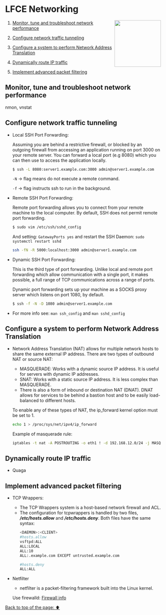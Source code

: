 # LFCE Networking

<img src="https://image.flaticon.com/icons/png/512/36/36181.png" width="150" align="right"/></a>

1. [Monitor, tune and troubleshoot network performance](https://github.com/StenlyTU/LFCE-official/blob/main/stuff/LFCE_Networking.md#monitor,-tune-and-troubleshoot-network-performance)

2. [Configure network traffic tunneling](https://github.com/StenlyTU/LFCE-official/blob/main/stuff/LFCE_Networking.md#configure-network-traffic-tunneling)

3. [Configure a system to perform Network Address Translation](https://github.com/StenlyTU/LFCE-official/blob/main/stuff/LFCE_Networking.md#Configure-a-system-to-perform-Network-Address-Translation)

4. [Dynamically route IP traffic](https://github.com/StenlyTU/LFCE-official/blob/main/stuff/LFCE_Networking.md#Dynamically-route-IP-traffic)

5. [Implement advanced packet filtering](https://github.com/StenlyTU/LFCE-official/blob/main/stuff/LFCE_Networking.md#Implement-advanced-packet-filtering)


## Monitor, tune and troubleshoot network performance

nmon, vnstat

## Configure network traffic tunneling

- Local SSH Port Forwarding:

    Assuming you are behind a restrictive firewall, or blocked by an outgoing firewall from accessing an application running on port 3000 on your remote server. You can forward a local port (e.g 8080) which you can then use to access the application locally.

    ```bash
    $ ssh -L 8080:server1.example.com:3000 admin@server1.example.com
    ```
    `-N` -> flag means do not execute a remote command.

    `-f` -> flag instructs ssh to run in the background.

- Remote SSH Port Forwarding:

    Remote port forwarding allows you to connect from your remote machine to the local computer. By default, SSH does not permit remote port forwarding. 

    ```bash
    $ sudo vim /etc/ssh/sshd_config
    ```
    And setting: `GatewayPorts yes` and restart the SSH Daemon: `sudo systemctl restart sshd`

    ```bash
    ssh -fN -R 5000:localhost:3000 admin@server1.example.com
    ```

- Dynamic SSH Port Forwarding:

    This is the third type of port forwarding. Unlike local and remote port forwarding which allow communication with a single port, it makes possible, a full range of TCP communications across a range of ports.

    Dynamic port forwarding sets up your machine as a SOCKS proxy server which listens on port 1080, by default.

    ```bash
    $ ssh -f -N -D 1080 admin@server1.example.com
    ```

- For more info see: `man ssh_config` and `man sshd_config`


## Configure a system to perform Network Address Translation

- Network Address Translation (NAT) allows for multiple network hosts to share the same external IP address. There are two types of outbound NAT or source NAT:

    - MASQUERADE: Works with a dynamic source IP address. It is useful for servers with dynamic IP addresses.
    - SNAT: Works with a static source IP address. It is less complex than MASQUERADE.
    - There is also a form of inbound or destination NAT (DNAT). DNAT allows for services to be behind a bastion host and to be easily load-balanced to different hosts.

    To enable any of these types of NAT, the ip_forward kernel option must be set to 1.
    ```bash
    echo 1 > /proc/sys/net/ipv4/ip_forward
    ```
    Example of masquerade rule:
    ```bash
    iptables -t nat -A POSTROUTING -o eth1 ! -d 192.168.12.0/24 -j MASQUERADE
    ```

## Dynamically route IP traffic

- Quaga

## Implement advanced packet filtering

- TCP Wrappers:
    - The TCP Wrappers system is a host-based network firewall and ACL.
    - The configuration for tcpwrappers is handled by two files, ***/etc/hosts.allow*** and ***/etc/hosts.deny***. Both files have the same syntax:
        ```bash
        <DAEMON>:<CLIENT>
        #hosts.allow
        vsftpd:ALL
        ALL:LOCAL
        ALL:10
        ALL:.example.com EXCEPT untrusted.example.com

        #hosts.deny
        ALL:ALL
        ```
- Netfilter
    - netfilter is a packet-filtering framework built into the Linux kernel.

    Use firewalld: [Firewall info](https://github.com/StenlyTU/LFCS-official/blob/main/stuff/Networking.md#implement-packet-filtering)


[Back to top of the page: ⬆️](https://github.com/StenlyTU/LFCE-official/blob/main/stuff/LFCE_Networking.md)
